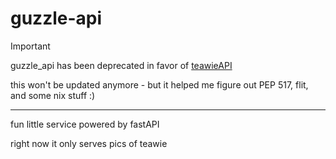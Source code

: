 # guzzle-api

> [!IMPORTANT]
> guzzle_api has been deprecated in favor of [teawieAPI](https://github.com/getchoo/teawieAPI)

this won't be updated anymore - but it helped me figure out PEP 517, flit, and some nix stuff :)

---

fun little service powered by fastAPI

right now it only serves pics of teawie
